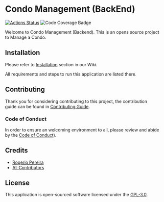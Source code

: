 # Condo Management (BackEnd)

[![Actions Status](https://github.com/rogerio-pereira-dev/Condo-Management-Backend/workflows/Tests/badge.svg?branch=main)](https://github.com/rogerio-pereira-dev/Condo-Management-Backend/actions)
![Code Coverage Badge](./badge.svg) 

Welcome to Condo Management (Backend). This is an opens source project to Manage a Condo.

## Installation

Please refer to [Installation](https://github.com/rogerio-pereira-dev/Condo-Management-Backend/wiki/Installation) section in our Wiki.

All requirements and steps to run this application are listed there.

## Contributing

Thank you for considering contributing to this project, the contribution guide can be found in [Contributing Guide](https://github.com/rogerio-pereira-dev/Condo-Management-Backend/wiki/Contributing).

### Code of Conduct

In order to ensure an welcoming environment to all, please review and abide by the [Code of Conduct](https://github.com/rogerio-pereira-dev/Condo-Management-Backend/blob/main/CODE_OF_CONDUCT.md)).

## Credits

- [Rogerio Pereira](https://github.com/rogerio-pereira)
- [All Contributors](https://github.com/rogerio-pereira-dev/Condo-Management-Backend/graphs/contributors)

## License

This application is open-sourced software licensed under the [GPL-3.0](https://github.com/rogerio-pereira-dev/Condo-Management-Backend/blob/main/LICENSE).
